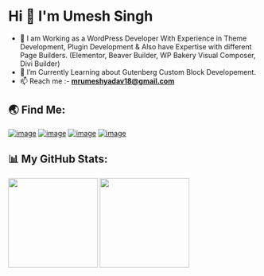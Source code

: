 <h1 align="left">Hi 👋 I'm Umesh Singh</h1>

- 🌱 I am Working as a WordPress Developer With Experience in Theme Development, Plugin Development & Also have Expertise with different Page Builders. (Elementor, Beaver Builder, WP Bakery Visual Composer, Divi Builder)
- 🔭 I’m Currently Learning about Gutenberg Custom Block Developement.
- 📫 Reach me :-  **mrumeshyadav18@gmail.com**

<h2 align="left">🌏 Find Me:</h2>
<div align="left">
 
[![image](https://img.shields.io/badge/LinkedIn-0077B5?style=for-the-badge&logo=linkedin&logoColor=white)](https://in.linkedin.com/in/umeshpalsingh)
[![image](https://img.shields.io/badge/-WordPress-blue?style=for-the-badge&logo=wordpress&logoColor=white)](https://profiles.wordpress.org/umeshsinghin/) 
[![image](https://img.shields.io/badge/Github-black?style=for-the-badge&logo=github&logoColor=white)](https://github.com/umesh-uiux)
[![image](https://img.shields.io/badge/Gmail-D14836?style=for-the-badge&logo=gmail&logoColor=white)](mailto:mrumeshyadav18@gmail.com)

</div>

<h2 align="left">📊 My GitHub Stats:</h2>

<div align="left">
     <a href="https://github-readme-stats.vercel.app/api/top-langs/?username=umesh-uiux&theme=aura_dark" target="_blank"><img height="180em" src="https://github-readme-stats.vercel.app/api/top-langs/?username=umesh-uiux&theme=aura_dark" /></a>
     <a href="https://github-readme-stats.vercel.app/api?username=umesh-uiux&theme=aura_dark&show_icons=true" target="_blank"><img height="180em" src="https://github-readme-stats.vercel.app/api?username=umesh-uiux&theme=aura_dark&show_icons=true" /></a>
</div>

